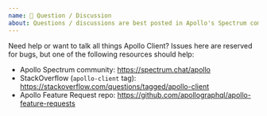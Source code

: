 ```yaml
---
name: 🤗 Question / Discussion
about: Questions / discussions are best posted in Apollo's Spectrum community or StackOverflow.
---
```


Need help or want to talk all things Apollo Client? Issues here are reserved for bugs, but one of the following resources should help:

* Apollo Spectrum community: https://spectrum.chat/apollo
* StackOverflow (`apollo-client` tag): https://stackoverflow.com/questions/tagged/apollo-client
* Apollo Feature Request repo: https://github.com/apollographql/apollo-feature-requests

